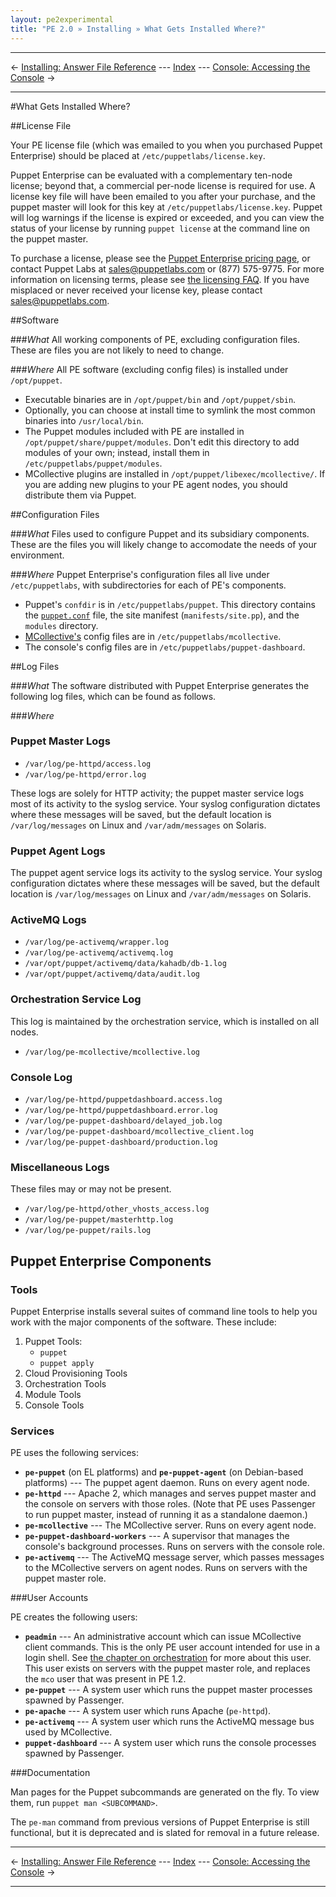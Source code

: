 ```yaml
---
layout: pe2experimental
title: "PE 2.0 » Installing » What Gets Installed Where?"
---
```


* * *

&larr; [Installing: Answer File Reference](./install_answer_file_reference.html) --- [Index](./) --- [Console: Accessing the Console](./console_accessing.html) &rarr;

* * *

#What Gets Installed Where?

##License File


Your PE license file (which was emailed to you when you purchased Puppet Enterprise) should be placed at `/etc/puppetlabs/license.key`.

Puppet Enterprise can be evaluated with a complementary ten-node license; beyond that, a commercial per-node license is required for use. A license key file will have been emailed to you after your purchase, and the puppet master will look for this key at `/etc/puppetlabs/license.key`. Puppet will log warnings if the license is expired or exceeded, and you can view the status of your license by running `puppet license` at the command line on the puppet master. 

To purchase a license, please see the [Puppet Enterprise pricing page](http://www.puppetlabs.com/puppet/how-to-buy/), or contact Puppet Labs at <sales@puppetlabs.com> or (877) 575-9775. For more information on licensing terms, please see [the licensing FAQ](http://www.puppetlabs.com/licensing-faq/). If you have misplaced or never received your license key, please contact <sales@puppetlabs.com>. 

##Software

###<i>What</i>
All working components of PE, excluding configuration files. These are files you are not likely to need to change.

###<i>Where</i>
All PE software (excluding config files) is installed under `/opt/puppet`.

* Executable binaries are in `/opt/puppet/bin` and `/opt/puppet/sbin`.
* Optionally, you can choose at install time to symlink the most common binaries into `/usr/local/bin`.
* The Puppet modules included with PE are installed in `/opt/puppet/share/puppet/modules`. Don't edit this directory to add modules of your own; instead, install them in `/etc/puppetlabs/puppet/modules`. 
* MCollective plugins are installed in `/opt/puppet/libexec/mcollective/`. If you are adding new plugins to your PE agent nodes, you should distribute them via Puppet.

##Configuration Files


###<i>What</i>
 Files used to configure Puppet and its subsidiary components. These are the files you will likely change to accomodate the needs of your environment.

###<i>Where</i>
Puppet Enterprise's configuration files all live under `/etc/puppetlabs`, with subdirectories for each of PE's components.
* Puppet's `confdir` is in `/etc/puppetlabs/puppet`. This directory contains the [`puppet.conf`](/guides/configuring.html) file, the site manifest (`manifests/site.pp`), and the `modules` directory.
* [MCollective's](orchestration_overview.html) config files are in `/etc/puppetlabs/mcollective`.
* The console's config files are in `/etc/puppetlabs/puppet-dashboard`.

##Log Files

###<i>What</i>
The software distributed with Puppet Enterprise generates the following log files, which can be found as follows.

###<i>Where</i> 
### Puppet Master Logs

- `/var/log/pe-httpd/access.log`
- `/var/log/pe-httpd/error.log`

These logs are solely for HTTP activity; the puppet master service logs most of its activity to the syslog service. Your syslog configuration dictates where these messages will be saved, but the default location is `/var/log/messages` on Linux and `/var/adm/messages` on Solaris.

### Puppet Agent Logs

The puppet agent service logs its activity to the syslog service. Your syslog configuration dictates where these messages will be saved, but the default location is `/var/log/messages` on Linux and `/var/adm/messages` on Solaris.

### ActiveMQ Logs

- `/var/log/pe-activemq/wrapper.log`
- `/var/log/pe-activemq/activemq.log`
- `/var/opt/puppet/activemq/data/kahadb/db-1.log`
- `/var/opt/puppet/activemq/data/audit.log`

### Orchestration Service Log

This log is maintained by the orchestration service, which is installed on all nodes.

- `/var/log/pe-mcollective/mcollective.log`

### Console Log

- `/var/log/pe-httpd/puppetdashboard.access.log`
- `/var/log/pe-httpd/puppetdashboard.error.log`
- `/var/log/pe-puppet-dashboard/delayed_job.log`
- `/var/log/pe-puppet-dashboard/mcollective_client.log`
- `/var/log/pe-puppet-dashboard/production.log`

### Miscellaneous Logs

These files may or may not be present.

- `/var/log/pe-httpd/other_vhosts_access.log`
- `/var/log/pe-puppet/masterhttp.log`
- `/var/log/pe-puppet/rails.log`


## Puppet Enterprise Components

### Tools

Puppet Enterprise installs several suites of command line tools to help you work with the major components of the software. These include:

1. Puppet Tools:
	* `puppet`
	* `puppet apply`
	<!-- See the ? chapter for more information. -->
2. Cloud Provisioning Tools
3. Orchestration Tools
4. Module Tools
5. Console Tools


### Services


PE uses the following services:

- **`pe-puppet`** (on EL platforms) and **`pe-puppet-agent`** (on Debian-based platforms) --- The puppet agent daemon. Runs on every agent node.
- **`pe-httpd`** --- Apache 2, which manages and serves puppet master and the console on servers with those roles. (Note that PE uses Passenger to run puppet master, instead of running it as a standalone daemon.)
- **`pe-mcollective`** --- The MCollective server. Runs on every agent node.
- **`pe-puppet-dashboard-workers`** --- A supervisor that manages the console's background processes. Runs on servers with the console role.
- **`pe-activemq`** --- The ActiveMQ message server, which passes messages to the MCollective servers on agent nodes. Runs on servers with the puppet master role.

###User Accounts

PE creates the following users:

- **`peadmin`** --- An administrative account which can issue MCollective client commands. This is the only PE user account intended for use in a login shell. See [the chapter on orchestration](./orchestration_overview.html) for more about this user. This user exists on servers with the puppet master role, and replaces the `mco` user that was present in PE 1.2.
- **`pe-puppet`**  --- A system user which runs the puppet master processes spawned by Passenger.
- **`pe-apache`** --- A system user which runs Apache (`pe-httpd`).
- **`pe-activemq`** --- A system user which runs the ActiveMQ message bus used by MCollective.
- **`puppet-dashboard`** --- A system user which runs the console processes spawned by Passenger.

###Documentation

Man pages for the Puppet subcommands are generated on the fly. To view them, run `puppet man <SUBCOMMAND>`.

The `pe-man` command from previous versions of Puppet Enterprise is still functional, but it is deprecated and is slated for removal in a future release. 


* * *

&larr; [Installing: Answer File Reference](./install_answer_file_reference.html) --- [Index](./) --- [Console: Accessing the Console](./console_accessing.html) &rarr;

* * *

